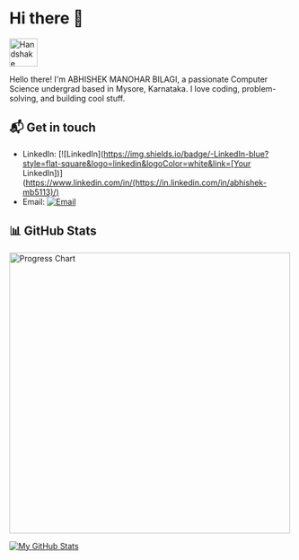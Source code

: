 

<!--
**AbhishMB/AbhishMB** is a ✨ _special_ ✨ repository because its `README.md` (this file) appears on your GitHub profile.

Here are some ideas to get you started:

- 🔭 I’m currently working on ...
- 🌱 I’m currently learning ...
- 👯 I’m looking to collaborate on ...
- 🤔 I’m looking for help with ...
- 💬 Ask me about ...
- 📫 How to reach me: ...
- 😄 Pronouns: ...
- ⚡ Fun fact: ...
-->
# Hi there 👋

<!-- Animated Handshake Gif -->
<img src="https://example.com/path/to/handshake.gif" alt="Handshake" width="50"/>

Hello there! I'm ABHISHEK MANOHAR BILAGI, a passionate Computer Science undergrad based in Mysore, Karnataka. I love coding, problem-solving, and building cool stuff.

## 📬 Get in touch
- LinkedIn: [![LinkedIn](https://img.shields.io/badge/-LinkedIn-blue?style=flat-square&logo=linkedin&logoColor=white&link=[Your LinkedIn])](https://www.linkedin.com/in/(https://in.linkedin.com/in/abhishek-mb5113)/)
- Email: [![Email](https://img.shields.io/badge/-Email-red?style=flat-square&logo=gmail&logoColor=white&link=bilagiabhishek56@gmail)](mailto:bilagiabhishek56@gmail)

## 📊 GitHub Stats
<!-- Animated Progress Chart or Graph -->
<img src="https://example.com/path/to/progress-chart.gif" alt="Progress Chart" width="500"/>

[![My GitHub Stats](https://github-readme-stats.vercel.app/api?username=AbhishMB&show_icons=true&hide_border=true&count_private=true&include_all_commits=true&theme=radical)](https://github.com/AbhishMB)



